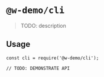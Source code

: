 # `@w-demo/cli`

> TODO: description

## Usage

```
const cli = require('@w-demo/cli');

// TODO: DEMONSTRATE API
```

